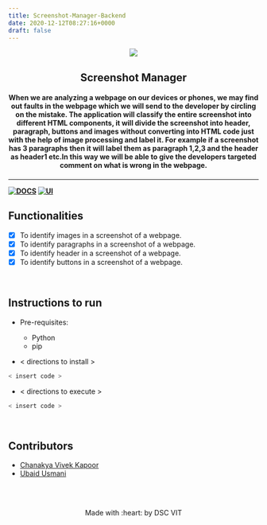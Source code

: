 ```yaml
---
title: Screenshot-Manager-Backend
date: 2020-12-12T08:27:16+0000
draft: false
---
```

<p align="center">
	<img src="https://user-images.githubusercontent.com/30529572/72455010-fb38d400-37e7-11ea-9c1e-8cdeb5f5906e.png" />
	<h2 align="center"> Screenshot Manager </h2>
	<h4 align="center">  When we are analyzing a webpage on our devices or phones, we may find out faults in the webpage which we will send to the developer by circling on the mistake. The application will classify the entire screenshot into different HTML components, it will divide the screenshot into header, paragraph, buttons and images without converting into HTML code just with the help of image processing and label it. For example if a screenshot has 3 paragraphs then it will label them as paragraph 1,2,3 and the header as header1 etc.In this way we will be able to give the developers targeted comment on what is wrong in the webpage.  <h4>
</p>

---
[![DOCS](https://img.shields.io/badge/Documentation-see%20docs-green?style=flat-square&logo=appveyor)](https://documenter.getpostman.com/view/8264045/SzS8u5y4?version=latest) 
  [![UI ](https://img.shields.io/badge/User%20Interface-Link%20to%20UI-orange?style=flat-square&logo=appveyor)](INSERT_UI_LINK_HERE)


## Functionalities
- [x]   To identify images in a screenshot of a webpage.
- [x]   To identify paragraphs in a screenshot of a webpage. 
- [x]   To identify header in a screenshot of a webpage. 
- [x]   To identify buttons in a screenshot of a webpage. 

<br>


## Instructions to run

* Pre-requisites:
	-  Python
	-  pip

* < directions to install > 
```bash
< insert code >
```

* < directions to execute >

```bash
< insert code >
```

<br>

## Contributors

* [ Chanakya Vivek Kapoor ](https://github.com/chanakya1310/)
* [Ubaid Usmani](https://github.com/Geek-ubaid)


<br>
<br>

<p align="center">
	Made with :heart: by DSC VIT
</p>


